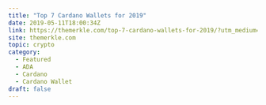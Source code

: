 ```yaml
---
title: "Top 7 Cardano Wallets for 2019"
date: 2019-05-11T18:00:34Z
link: https://themerkle.com/top-7-cardano-wallets-for-2019/?utm_medium=RSS&utm_source=hune
site: themerkle.com
topic: crypto
category:
  - Featured
  - ADA
  - Cardano
  - Cardano Wallet
draft: false
---
```

